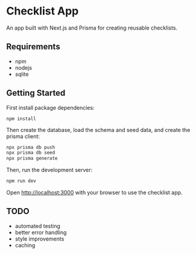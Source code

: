 # Checklist App

An app built with Next.js and Prisma for creating reusable checklists.


## Requirements

- npm
- nodejs
- sqlite


## Getting Started

First install package dependencies:

```
npm install
```

Then create the database, load the schema and seed data, and create the prisma client:

```bash
npx prisma db push
npx prisma db seed
npx prisma generate
```

Then, run the development server:

```bash
npm run dev
```

Open [http://localhost:3000](http://localhost:3000) with your browser to use the checklist app.


## TODO

- automated testing
- better error handling
- style improvements
- caching
